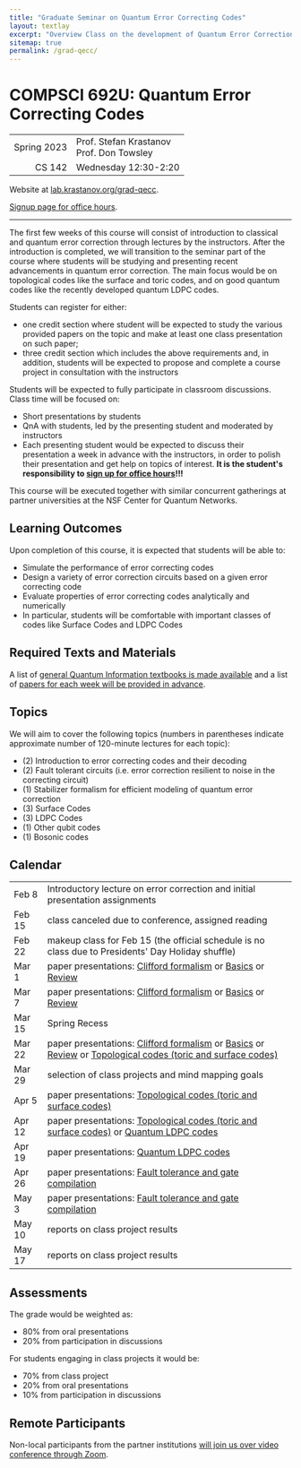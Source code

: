 ```yaml
---
title: "Graduate Seminar on Quantum Error Correcting Codes"
layout: textlay
excerpt: "Overview Class on the development of Quantum Error Correction and Fault Tolerance, including topological codes, quantum LDPC codes, and their decoders."
sitemap: true
permalink: /grad-qecc/
---
```


# COMPSCI 692U: Quantum Error Correcting Codes

<div class="divtable shorttable">

|||
|--:|:--|
| Spring 2023 | Prof. Stefan Krastanov <br> Prof. Don Towsley |
| CS 142 | Wednesday 12:30-2:20 |

</div>

Website at [lab.krastanov.org/grad-qecc](https://lab.krastanov.org/grad-qecc/).

[Signup page for office hours](https://cal.krastanov.org/krastanov/grad-seminar-qis-office-hours).

---

The first few weeks of this course will consist of introduction to classical and quantum error correction through lectures by the instructors. After the introduction is completed, we will transition to the seminar part of the course where students will be studying and presenting recent advancements in quantum error correction. The main focus would be on topological codes like the surface and toric codes, and on good quantum codes like the recently developed quantum LDPC codes.

Students can register for either:

- one credit section where student will be expected to study the various provided papers on the topic and make at least one class presentation on such paper;
- three credit section which includes the above requirements and, in addition, students will be expected to propose and complete a course project in consultation with the instructors

Students will be expected to fully participate in classroom discussions. Class time will be focused on:
- Short presentations by students
- QnA with students, led by the presenting student and moderated by instructors
- Each presenting student would be expected to discuss their presentation a week in advance with the instructors, in order to polish their presentation and get help on topics of interest. **It is the student's responsibility to [sign up for office hours](https://cal.krastanov.org/krastanov/grad-seminar-qis-office-hours)!!!**

This course will be executed together with similar concurrent gatherings at partner universities at the NSF Center for Quantum Networks.

## Learning Outcomes

Upon completion of this course, it is expected that students will be able to:
- Simulate the performance of error correcting codes
- Design a variety of error correction circuits based on a given error correcting code
- Evaluate properties of error correcting codes analytically and numerically
- In particular, students will be comfortable with important classes of codes like Surface Codes and LDPC Codes

## Required Texts and Materials

A list of [general Quantum Information textbooks is made available](/quantumonboarding/) and a list of [papers for each week will be provided in advance](https://www.zotero.org/groups/4899796/qeccgradclass/library).

## Topics

We will aim to cover the following topics (numbers in parentheses indicate approximate number of 120-minute lectures for each topic):
- (2) Introduction to error correcting codes and their decoding
- (2) Fault tolerant circuits (i.e. error correction resilient to noise in the correcting circuit)
- (1) Stabilizer formalism for efficient modeling of quantum error correction
- (3) Surface Codes
- (3) LDPC Codes
- (1) Other qubit codes
- (1) Bosonic codes

## Calendar

<div class="divtable shorttable">

|||
|---|---|
|Feb 8| Introductory lecture on error correction and initial presentation assignments |
|Feb 15| class canceled due to conference, assigned reading |
|Feb 22| makeup class for Feb 15 (the official schedule is no class due to Presidents' Day Holiday shuffle) |
|Mar 1| paper presentations: [Clifford formalism][clifford] or [Basics][basics] or [Review][review] |
|Mar 7| paper presentations: [Clifford formalism][clifford] or [Basics][basics] or [Review][review] |
|Mar 15| Spring Recess |
|Mar 22| paper presentations: [Clifford formalism][clifford] or [Basics][basics] or [Review][review] or [Topological codes (toric and surface codes)][topocodes] |
|Mar 29| selection of class projects and mind mapping goals |
|Apr 5| paper presentations: [Topological codes (toric and surface codes)][topocodes] |
|Apr 12| paper presentations: [Topological codes (toric and surface codes)][topocodes] or [Quantum LDPC codes][qLDPC] |
|Apr 19| paper presentations: [Quantum LDPC codes][qLDPC] |
|Apr 26| paper presentations: [Fault tolerance and gate compilation][faulttolerance] |
|May 3| paper presentations: [Fault tolerance and gate compilation][faulttolerance]  |
|May 10| reports on class project results |
|May 17| reports on class project results |

</div>

[basics]: https://www.zotero.org/groups/4899796/qeccgradclass/collections/AUDG9JXP
[clifford]: https://www.zotero.org/groups/4899796/qeccgradclass/collections/ICIAFVAP
[review]: https://www.zotero.org/groups/4899796/qeccgradclass/collections/MK7634QQ
[topocodes]: https://www.zotero.org/groups/4899796/qeccgradclass/collections/E9XVHVLL
[qLDPC]: https://www.zotero.org/groups/4899796/qeccgradclass/collections/QAGZ4DTV
[faulttolerance]: #

## Assessments

The grade would be weighted as:

- 80% from oral presentations
- 20% from participation in discussions

For students engaging in class projects it would be:

- 70% from class project
- 20% from oral presentations
- 10% from participation in discussions

## Remote Participants

Non-local participants from the partner institutions [will join us over video conference through Zoom](https://umass-amherst.zoom.us/j/93949517075?pwd=VnFBeVRuSWs5STBxcVMwMktUTnNWdz09).